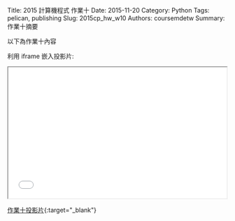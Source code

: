 Title: 2015 計算機程式 作業十
Date: 2015-11-20
Category: Python
Tags: pelican, publishing
Slug: 2015cp_hw_w10
Authors: coursemdetw
Summary: 作業十摘要

以下為作業十內容

利用 iframe 嵌入投影片:

<iframe src="40423229_cp_w10_p.html" width="500" height="300"></iframe>

[作業十投影片](40423229_cp_w10_p.html){:target="_blank"}

